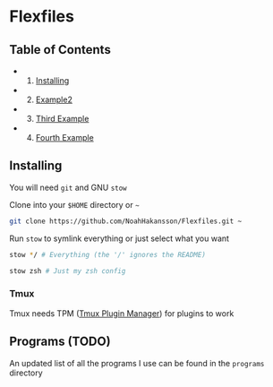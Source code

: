 # Flexfiles

## Table of Contents

 - 1. [Installing](#Installing)
 - 2. [Example2](#example2)
 - 3. [Third Example](#third-example)
 - 4. [Fourth Example](#fourth-examplehttpwwwfourthexamplecom)

## Installing

You will need `git` and GNU `stow`

Clone into your `$HOME` directory or `~`

```bash
git clone https://github.com/NoahHakansson/Flexfiles.git ~
```

Run `stow` to symlink everything or just select what you want

```bash
stow */ # Everything (the '/' ignores the README)
```

```bash
stow zsh # Just my zsh config
```

### Tmux
Tmux needs TPM ([Tmux Plugin Manager](https://github.com/tmux-plugins/tpm)) for plugins to work

## Programs (TODO)

An updated list of all the programs I use can be found in the `programs` directory
